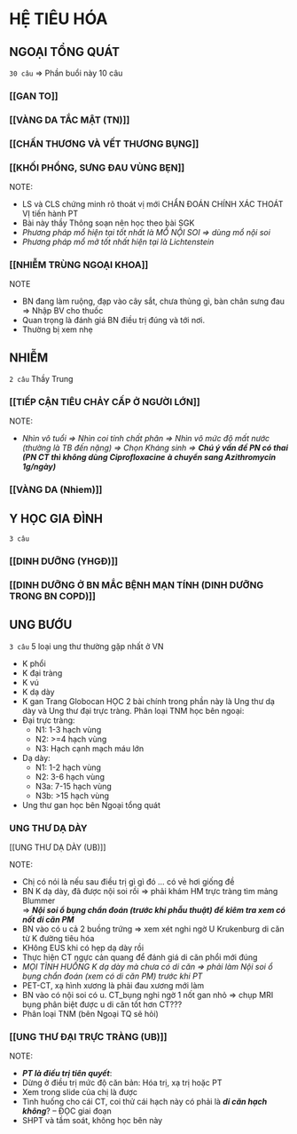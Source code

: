 # HỆ TIÊU HÓA
## NGOẠI TỔNG QUÁT
`30 câu` => Phần buổi này 10 câu
### [[GAN TO]]
### [[VÀNG DA TẮC MẬT (TN)]]
### [[CHẤN THƯƠNG VÀ VẾT THƯƠNG BỤNG]]
### [[KHỐI PHỒNG, SƯNG ĐAU VÙNG BẸN]]
NOTE:
- LS và CLS chứng minh rõ thoát vị mới CHẨN ĐOÁN CHÍNH XÁC THOÁT VỊ tiến hành PT
- Bài này thầy Thông soạn nên học theo bài SGK
- _Phương pháp mổ hiện tại tốt nhất là MỔ NỘI SOI => dùng mổ nội soi_
- _Phương pháp mổ mở tốt nhất hiện tại là Lichtenstein_
### [[NHIỄM TRÙNG NGOẠI KHOA]]
NOTE
- BN đang làm ruộng, đạp vào cây sắt, chưa thủng gì, bàn chân sưng đau => Nhập BV cho thuốc
- Quan trọng là đánh giá BN điều trị đúng và tới nơi.
- Thường bị xem nhẹ


## NHIỄM
`2 câu`
Thầy Trung
### [[TIẾP CẬN TIÊU CHẢY CẤP Ở NGƯỜI LỚN]]
NOTE:
- _Nhìn vô tuổi => Nhìn coi tính chất phân => Nhìn vô mức độ mất nước (thường là TB đến nặng) => Chọn Kháng sinh => **Chú ý vấn đề PN có thai (PN CT thì không dùng Ciprofloxacine**_ **_à chuyển sang Azithromycin 1g/ngày)_**

### [[VÀNG DA (Nhiem)]]

## Y HỌC GIA ĐÌNH
`3 câu`
### [[DINH DƯỠNG (YHGĐ)]]
### [[DINH DƯỠNG Ở BN MẮC BỆNH MẠN TÍNH (DINH DƯỠNG TRONG BN COPD)]]


## UNG BƯỚU
`3 câu`
5 loại ung thư thường gặp nhất ở VN
- K phổi
- K đại tràng
- K vú
- K dạ dày
- K gan
Trang Globocan
HỌC 2 bài chính trong phần này là Ung thư dạ dày và Ung thư đại trực tràng.
Phân loại TNM học bên ngoại:
- Đại trực tràng:
	- N1: 1-3 hạch vùng
	- N2: >=4 hạch vùng
	- N3: Hạch cạnh mạch máu lớn
- Dạ dày:
	- N1: 1-2 hạch vùng
	- N2: 3-6 hạch vùng
	- N3a: 7-15 hạch vùng
	- N3b: >15 hạch vùng
- Ung thư gan học bên Ngoại tổng quát
### UNG THƯ DẠ DÀY
[[UNG THƯ DẠ DÀY (UB)]]

NOTE:
- Chị có nói là nếu sau điều trị gì gì đó … có vẻ hơi giống đề
- BN K dạ dày, đã được nội soi rồi => phải khám HM trực tràng tìm mảng Blummer  
	=> **_Nội soi ổ bụng chẩn đoán (trước khi phẫu thuật) để kiêm tra xem có nốt di căn PM_**
- BN vào có u cả 2 buồng trứng => xem xét nghi ngờ U Krukenburg di căn từ K đường tiêu hóa
- KHông EUS khi có hẹp dạ dày rồi
- Thực hiện CT ngực cản quang để đánh giá di căn phổi mới đúng
- _MỌI TÌNH HUỐNG K dạ dày mà chưa có di căn => phải làm Nội soi ổ bụng chẩn đoán (xem có di căn PM) trước khi PT_
- PET-CT, xạ hình xương là phải đau xương mới làm
- BN vào có nội soi có u. CT_bụng nghi ngờ 1 nốt gan nhỏ => chụp MRI bụng phân biệt được u di căn tốt hơn CT???
- Phân loại TNM (bên Ngoại TQ sẽ hỏi)

### [[UNG THƯ ĐẠI TRỰC TRÀNG (UB)]]

NOTE:
- **_PT là điều trị tiên quyết_**:
- Dừng ở điều trị mức độ căn bản: Hóa trị, xạ trị hoặc PT
- Xem trong slide của chị là được
- Tình huống cho cái CT, coi thử cái hạch này có phải là **_di căn hạch không_**? – ĐỌC giai đoạn
- SHPT và tầm soát, không học bên này
